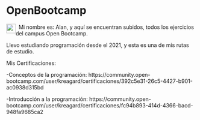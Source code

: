 # OpenBootcamp
<p><img style="float: left;" src="https://cdn-icons-png.flaticon.com/512/827/827674.png" width="25" diabled="disabled"/>&nbsp;
Mi nombre es: Alan, y aquí se encuentran subidos, todos los ejercicios del campus Open Bootcamp.</p>
<p>Llevo estudiando programación desde el 2021, y esta es una de mis rutas de estudio. </p>
<p>Mis Certificaciones:</p>
<p>-Conceptos de la programación: https://community.open-bootcamp.com/user/kreagard/certificaciones/392c5e31-26c5-4427-b901-ac0938d315bd</p>
<p>-Introducción a la programación: https://community.open-bootcamp.com/user/kreagard/certificaciones/fc94b893-414d-4366-bacd-948fa9685ca2</p>
